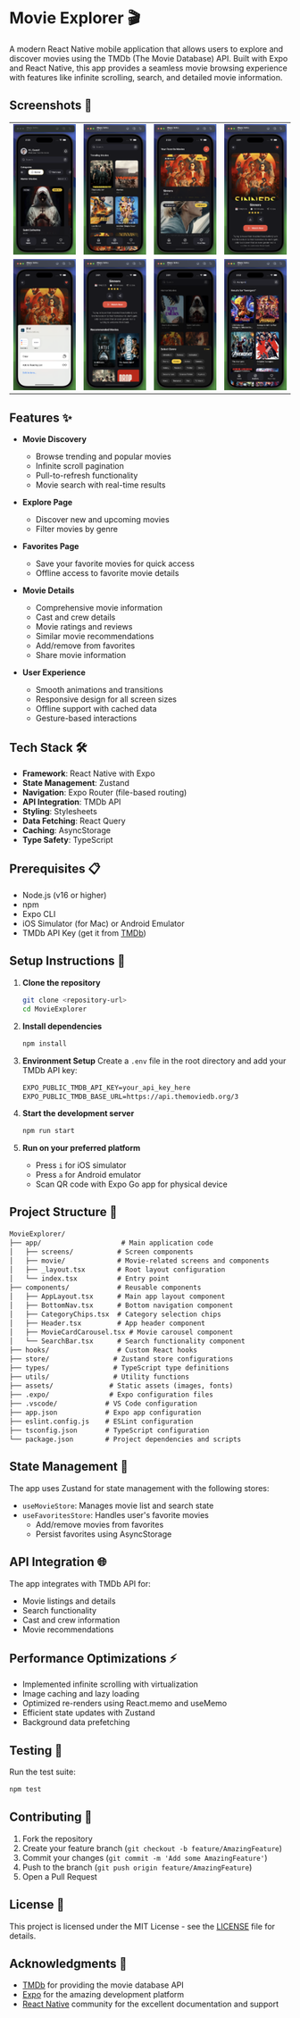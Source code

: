 # Movie Explorer 🎬

A modern React Native mobile application that allows users to explore and discover movies using the TMDb (The Movie Database) API. Built with Expo and React Native, this app provides a seamless movie browsing experience with features like infinite scrolling, search, and detailed movie information.

## Screenshots 📱

<div align="center">
  <table>
    <tr>
      <td><img src="assets/images/Screenshot-1.png" alt="Movie Explorer Screenshot 1" width="200"/></td>
      <td><img src="assets/images/Screenshot-2.png" alt="Movie Explorer Screenshot 2" width="200"/></td>
      <td><img src="assets/images/Screenshot-3.png" alt="Movie Explorer Screenshot 3" width="200"/></td>
      <td><img src="assets/images/Screenshot-4.png" alt="Movie Explorer Screenshot 4" width="200"/></td>
    </tr>
    <tr>
      <td><img src="assets/images/Screenshot-5.png" alt="Movie Explorer Screenshot 5" width="200"/></td>
      <td><img src="assets/images/Screenshot-6.png" alt="Movie Explorer Screenshot 6" width="200"/></td>
      <td><img src="assets/images/Screenshot-7.png" alt="Movie Explorer Screenshot 7" width="200"/></td>
      <td><img src="assets/images/Screenshot-8.png" alt="Movie Explorer Screenshot 8" width="200"/></td>
    </tr>
  </table>
</div>

## Features ✨

- **Movie Discovery**

  - Browse trending and popular movies
  - Infinite scroll pagination
  - Pull-to-refresh functionality
  - Movie search with real-time results

- **Explore Page**

  - Discover new and upcoming movies
  - Filter movies by genre

- **Favorites Page**

  - Save your favorite movies for quick access
  - Offline access to favorite movie details

- **Movie Details**

  - Comprehensive movie information
  - Cast and crew details
  - Movie ratings and reviews
  - Similar movie recommendations
  - Add/remove from favorites
  - Share movie information

- **User Experience**
  - Smooth animations and transitions
  - Responsive design for all screen sizes
  - Offline support with cached data
  - Gesture-based interactions

## Tech Stack 🛠

- **Framework**: React Native with Expo
- **State Management**: Zustand
- **Navigation**: Expo Router (file-based routing)
- **API Integration**: TMDb API
- **Styling**: Stylesheets
- **Data Fetching**: React Query
- **Caching**: AsyncStorage
- **Type Safety**: TypeScript

## Prerequisites 📋

- Node.js (v16 or higher)
- npm
- Expo CLI
- iOS Simulator (for Mac) or Android Emulator
- TMDb API Key (get it from [TMDb](https://www.themoviedb.org/documentation/api))

## Setup Instructions 🚀

1. **Clone the repository**

   ```bash
   git clone <repository-url>
   cd MovieExplorer
   ```

2. **Install dependencies**

   ```bash
   npm install
   ```

3. **Environment Setup**
   Create a `.env` file in the root directory and add your TMDb API key:

   ```
   EXPO_PUBLIC_TMDB_API_KEY=your_api_key_here
   EXPO_PUBLIC_TMDB_BASE_URL=https://api.themoviedb.org/3
   ```

4. **Start the development server**

   ```bash
   npm run start
   ```

5. **Run on your preferred platform**
   - Press `i` for iOS simulator
   - Press `a` for Android emulator
   - Scan QR code with Expo Go app for physical device

## Project Structure 📁

```
MovieExplorer/
├── app/                    # Main application code
│   ├── screens/           # Screen components
│   ├── movie/             # Movie-related screens and components
│   ├── _layout.tsx        # Root layout configuration
│   └── index.tsx          # Entry point
├── components/            # Reusable components
│   ├── AppLayout.tsx      # Main app layout component
│   ├── BottomNav.tsx      # Bottom navigation component
│   ├── CategoryChips.tsx  # Category selection chips
│   ├── Header.tsx         # App header component
│   ├── MovieCardCarousel.tsx # Movie carousel component
│   └── SearchBar.tsx      # Search functionality component
├── hooks/                 # Custom React hooks
├── store/                # Zustand store configurations
├── types/                # TypeScript type definitions
├── utils/                # Utility functions
├── assets/              # Static assets (images, fonts)
├── .expo/               # Expo configuration files
├── .vscode/            # VS Code configuration
├── app.json            # Expo app configuration
├── eslint.config.js    # ESLint configuration
├── tsconfig.json       # TypeScript configuration
└── package.json        # Project dependencies and scripts
```

## State Management 🔄

The app uses Zustand for state management with the following stores:

- `useMovieStore`: Manages movie list and search state
- `useFavoritesStore`: Handles user's favorite movies
  - Add/remove movies from favorites
  - Persist favorites using AsyncStorage

## API Integration 🌐

The app integrates with TMDb API for:

- Movie listings and details
- Search functionality
- Cast and crew information
- Movie recommendations

## Performance Optimizations ⚡

- Implemented infinite scrolling with virtualization
- Image caching and lazy loading
- Optimized re-renders using React.memo and useMemo
- Efficient state updates with Zustand
- Background data prefetching

## Testing 🧪

Run the test suite:

```bash
npm test
```

## Contributing 🤝

1. Fork the repository
2. Create your feature branch (`git checkout -b feature/AmazingFeature`)
3. Commit your changes (`git commit -m 'Add some AmazingFeature'`)
4. Push to the branch (`git push origin feature/AmazingFeature`)
5. Open a Pull Request

## License 📝

This project is licensed under the MIT License - see the [LICENSE](LICENSE) file for details.

## Acknowledgments 🙏

- [TMDb](https://www.themoviedb.org/) for providing the movie database API
- [Expo](https://expo.dev/) for the amazing development platform
- [React Native](https://reactnative.dev/) community for the excellent documentation and support
